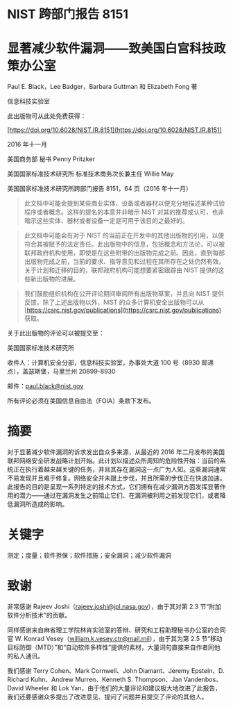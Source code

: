 # NIST 跨部门报告 8151

# 显著减少软件漏洞——致美国白宫科技政策办公室

Paul E. Black，Lee Badger，Barbara Guttman 和 Elizabeth Fong 著

信息科技实验室

此出版物可从此处免费获得：

[https://doi.org/10.6028/NIST.IR.8151](https://doi.org/10.6028/NIST.IR.8151)

2016 年十一月

美国商务部 秘书 Penny Pritzker

美国国家标准技术研究所 标准技术商务次长兼主任 Willie May

美国国家标准技术研究所跨部门报告 8151，64 页（2016 年十一月）

> 此文档中可能会提到某些商业实体、设备或者器材以便充分地描述某种试验程序或者概念。这样的提名的本意并非暗示 NIST 对其的推荐或认可，也非暗示这些实体、器材或者设备一定是可用于该目的之最好的。

> 此文档中可能会有对于 NIST 的当前正在开发中的其他出版物的引用，以便符合其被赋予的法定责任。此出版物中的信息，包括概念和方法论，可以被联邦政府机构使用，即使是在这些附带的出版物完成之前。因此，直到每部出版物完成之前，当前的要求、指导意见和过程在其所存在之处仍然有效。关于计划和迁移的目的，联邦政府机构可能想要紧密跟踪由 NIST 提供的这些新出版物的进展。

> 我们鼓励组织机构在公开评论期间审阅所有出版物草案，并且向 NIST 提供反馈。除了上述出版物以外，NIST 的众多计算机安全出版物可以从 [https://csrc.nist.gov/publications](https://csrc.nist.gov/publications) 获取。

关于此出版物的评论可以被提交至：

美国国家标准技术研究所

收件人：计算机安全分部，信息科技实验室，办事处大道 100 号（8930 邮递点），盖瑟斯堡，马里兰州 20899-8930

邮件：[paul.black@nist.gov](mailto:paul.black@nist.gov)

所有评论必须在美国信息自由法（FOIA）条款下发布。

# 摘要

对于显著减少软件漏洞的诉求发出自众多来源，从最近的 2016 年二月发布的美国联邦网络安全研发战略计划开始。此计划以描述众所周知的危险性开始：当前的系统正在执行着越来越关键的任务，并且其存在漏洞这一点广为人知。这些漏洞通常不易发现并且难于修复。网络安全并未跟上步伐，并且所需的步伐正在快速加速。此报告的目的是呈现一系列特定的技术方式，它们拥有在减少漏洞方面发挥显著作用的潜力——通过在漏洞发生之前阻止它们、在漏洞被利用之前发现它们，或者降低漏洞所造成的影响。

# 关键字

测定；度量；软件担保；软件措施；安全漏洞；减少软件漏洞

# 致谢

非常感谢 Rajeev Joshi（rajeev.joshi@jpl.nasa.gov），由于其对第 2.3 节“附加软件分析技术”的贡献。

同样感谢来自麻省理工学院林肯实验室的答辩、研究和工程助理秘书办公室的合同官 W. Konrad Vesey（william.k.vesey.ctr@mail.mil），由于其为第 2.5 节“移动目标防御（MTD）”和“自动软件多样性”提供的素材，大量词句直接来自作者同他的私人通讯。

我们感谢 Terry Cohen、Mark Cornwell、John Diamant、Jeremy Epstein、D. Richard Kuhn、Andrew Murren、Kenneth S. Thompson、Jan Vandenbos、David Wheeler 和 Lok Yan，由于他们的大量评论和建议极大地改进了此报告，我们还要感谢众多提出了改进意见、提问了问题并且提交了评论的其他人。

